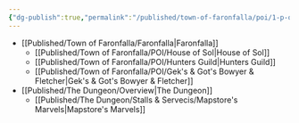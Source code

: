 ```yaml
---
{"dg-publish":true,"permalink":"/published/town-of-faronfalla/poi/1-p-o-i/"}
---
```


- [[Published/Town of Faronfalla/Faronfalla\|Faronfalla]]
	- [[Published/Town of Faronfalla/POI/House of Sol\|House of Sol]]
	- [[Published/Town of Faronfalla/POI/Hunters Guild\|Hunters Guild]]
	- [[Published/Town of Faronfalla/POI/Gek's & Got's Bowyer & Fletcher\|Gek's & Got's Bowyer & Fletcher]]
- [[Published/The Dungeon/Overview\|The Dungeon]]
	- [[Published/The Dungeon/Stalls & Servecis/Mapstore's Marvels\|Mapstore's Marvels]]